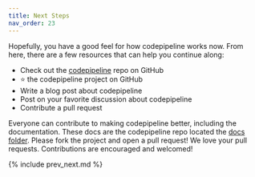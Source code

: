 ```yaml
---
title: Next Steps
nav_order: 23
---
```


Hopefully, you have a good feel for how codepipeline works now. From here, there are a few resources that can help you continue along:

* Check out the [codepipeline](https://github.com/tongueroo/codepipeline) repo on GitHub
* ⭐️ the codepipeline project on GitHub
* Write a blog post about codepipeline
* Post on your favorite discussion about codepipeline
* Contribute a pull request

Everyone can contribute to making codepipeline better, including the documentation. These docs are the codepipeline repo located the [docs folder](https://github.com/tongueroo/codepipeline/tree/master/docs). Please fork the project and open a pull request!  We love your pull requests. Contributions are encouraged and welcomed!

{% include prev_next.md %}